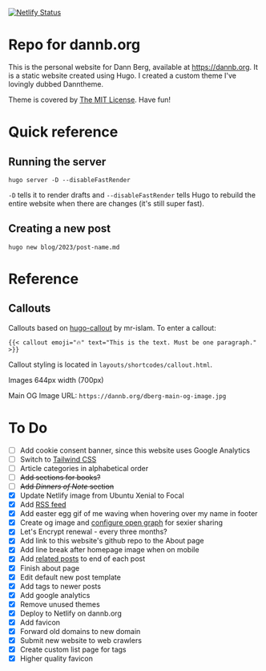 [![Netlify Status](https://api.netlify.com/api/v1/badges/60ca84a8-ffdb-4b4b-a8cd-dc0b3081ac9b/deploy-status)](https://app.netlify.com/sites/dannb/deploys)

# Repo for dannb.org

This is the personal website for Dann Berg, available at https://dannb.org. It is a static website created using Hugo. I created a custom theme I've lovingly dubbed Danntheme.

Theme is covered by [The MIT License](https://github.com/dannberg/dannb-org/blob/master/themes/danntheme/LICENSE). Have fun!

# Quick reference

## Running the server

`hugo server -D --disableFastRender`

`-D` tells it to render drafts and `--disableFastRender` tells Hugo to rebuild the entire website when there are changes (it's still super fast).

## Creating a new post

`hugo new blog/2023/post-name.md`

# Reference

## Callouts
Callouts based on [hugo-callout](https://github.com/mr-islam/hugo-callout) by mr-islam. To enter a callout:

```
{{< callout emoji="🔥" text="This is the text. Must be one paragraph." >}}
```

Callout styling is located in `layouts/shortcodes/callout.html`.

Images 644px width (700px)

Main OG Image URL: `https://dannb.org/dberg-main-og-image.jpg`

# To Do

- [ ] Add cookie consent banner, since this website uses Google Analytics
- [ ] Switch to [Tailwind CSS](https://tailwindcss.com)
- [ ] Article categories in alphabetical order
- [ ] ~~Add sections for books?~~
- [ ] ~~Add _Dinners of Note_ section~~
- [x] Update Netlify image from Ubuntu Xenial to Focal
- [x] Add [RSS feed](https://pakstech.com/blog/hugo-rss/)
- [x] Add easter egg gif of me waving when hovering over my name in footer
- [x] Create og image and [configure open graph](https://gohugo.io/templates/internal/#configure-open-graph) for sexier sharing
- [x] Let's Encrypt renewal - every three months?
- [x] Add link to this website's github repo to the About page
- [x] Add line break after homepage image when on mobile
- [x] Add [related posts](https://www.pakstech.com/blog/hugo-related-pages/) to end of each post
- [x] Finish about page
- [x] Edit default new post template
- [x] Add tags to newer posts
- [x] Add google analytics
- [x] Remove unused themes
- [x] Deploy to Netlify on dannb.org
- [x] Add favicon
- [x] Forward old domains to new domain
- [x] Submit new website to web crawlers
- [x] Create custom list page for tags
- [x] Higher quality favicon
